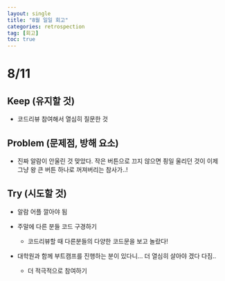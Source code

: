 ```yaml
---
layout: single
title: "8월 일일 회고"
categories: retrospection
tag: [회고]
toc: true
---
```






# 8/11

## Keep (유지할 것)

- 코드리뷰 참여해서 열심히 질문한 것



## Problem (문제점, 방해 요소)

- 진짜 알람이 안울린 것 맞았다. 작은 버튼으로 끄지 않으면 죙일 울리던 것이 이제 그냥 왕 큰 버튼 하나로 꺼져버리는 참사가..!



## Try (시도할 것)

- 알람 어플 깔아야 됨
- 주말에 다른 분들 코드 구경하기
  - 코드리뷰할 때 다른분들의 다양한 코드문을 보고 놀랐다!

- 대학원과 함께 부트캠프를 진행하는 분이 있다니... 더 열심히 살아야 겠다 다짐..
  - 더 적극적으로 참여하기






